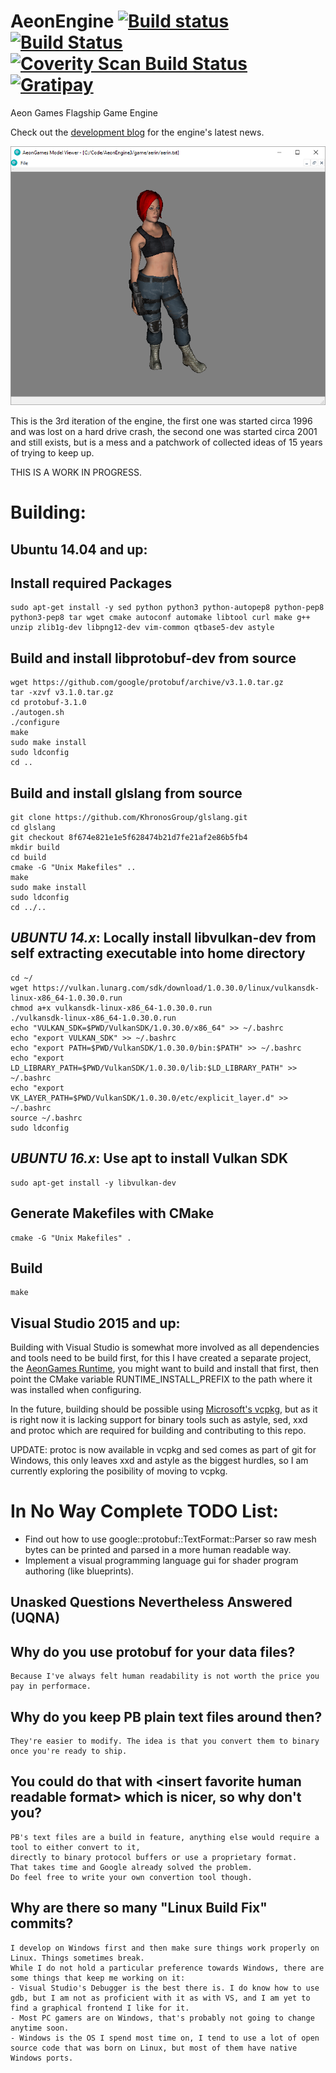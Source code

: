 # AeonEngine [![Build status](https://ci.appveyor.com/api/projects/status/github/AeonGames/AeonEngine?branch=master&svg=true)](https://ci.appveyor.com/project/Kwizatz/AeonEngine/branch/master) [![Build Status](https://travis-ci.org/AeonGames/AeonEngine.svg?branch=master)](https://travis-ci.org/AeonGames/AeonEngine) [![Coverity Scan Build Status](https://scan.coverity.com/projects/10765/badge.svg)](https://scan.coverity.com/projects/aeongames-aeonengine) [![Gratipay](http://img.shields.io/gratipay/user/AeonGames.svg)](https://gratipay.com/AeonEngine)
Aeon Games Flagship Game Engine

Check out the [development blog](http://www.aeongames.com/AeonEngine/) for the engine's latest news.

![Aerin just chilling](https://raw.githubusercontent.com/AeonGames/AeonEngine/master/docs/static/screenshots/aerin_idle.png)

This is the 3rd iteration of the engine, the first one was started circa 1996 and was lost on a hard drive crash, the second one was started circa 2001 and still exists, but is a mess and a patchwork of collected ideas of 15 years of trying to keep up.

THIS IS A WORK IN PROGRESS.

Building:
=========
Ubuntu 14.04 and up:
--------------------

## Install required Packages
    sudo apt-get install -y sed python python3 python-autopep8 python-pep8 python3-pep8 tar wget cmake autoconf automake libtool curl make g++ unzip zlib1g-dev libpng12-dev vim-common qtbase5-dev astyle
    
## Build and install libprotobuf-dev from source
    wget https://github.com/google/protobuf/archive/v3.1.0.tar.gz
    tar -xzvf v3.1.0.tar.gz
    cd protobuf-3.1.0
    ./autogen.sh
    ./configure
    make
    sudo make install
    sudo ldconfig
    cd ..

## Build and install glslang from source
    git clone https://github.com/KhronosGroup/glslang.git
    cd glslang
    git checkout 8f674e821e1e5f628474b21d7fe21af2e86b5fb4
    mkdir build
    cd build
    cmake -G "Unix Makefiles" ..
    make
    sudo make install
    sudo ldconfig
    cd ../..
    
## *UBUNTU 14.x*: Locally install libvulkan-dev from self extracting executable into home directory
    cd ~/
    wget https://vulkan.lunarg.com/sdk/download/1.0.30.0/linux/vulkansdk-linux-x86_64-1.0.30.0.run
    chmod a+x vulkansdk-linux-x86_64-1.0.30.0.run
    ./vulkansdk-linux-x86_64-1.0.30.0.run
    echo "VULKAN_SDK=$PWD/VulkanSDK/1.0.30.0/x86_64" >> ~/.bashrc
    echo "export VULKAN_SDK" >> ~/.bashrc
    echo "export PATH=$PWD/VulkanSDK/1.0.30.0/bin:$PATH" >> ~/.bashrc   
    echo "export LD_LIBRARY_PATH=$PWD/VulkanSDK/1.0.30.0/lib:$LD_LIBRARY_PATH" >> ~/.bashrc
    echo "export VK_LAYER_PATH=$PWD/VulkanSDK/1.0.30.0/etc/explicit_layer.d" >> ~/.bashrc
    source ~/.bashrc
    sudo ldconfig
    
## *UBUNTU 16.x*: Use apt to install Vulkan SDK
    sudo apt-get install -y libvulkan-dev

## Generate Makefiles with CMake
    cmake -G "Unix Makefiles" .

## Build
    make

Visual Studio 2015 and up:
-------------------

Building with Visual Studio is somewhat more involved as all dependencies and tools need to be build first, for this I have created a separate project, the [AeonGames Runtime](https://github.com/AeonGames/runtime), you might want to build and install that first, then point the CMake variable RUNTIME_INSTALL_PREFIX to the path where it was installed when configuring.

In the future, building should be possible using [Microsoft's vcpkg](https://github.com/Microsoft/vcpkg), but as it is right now it is lacking support for binary tools such as astyle, sed, xxd and protoc which are required for building and contributing to this repo.

UPDATE: protoc is now available in vcpkg and sed comes as part of git for Windows, this only leaves xxd and astyle as the biggest hurdles, so I am currently exploring the posibility of moving to vcpkg.

In No Way Complete TODO List:
=============================

* Find out how to use google::protobuf::TextFormat::Parser so raw mesh bytes can be printed and parsed in a more human readable way.
* Implement a visual programming language gui for shader program authoring (like blueprints).

Unasked Questions Nevertheless Answered (UQNA)
----------------------------------------------

## Why do you use protobuf for your data files?
	Because I've always felt human readability is not worth the price you pay in performace.
## Why do you keep PB plain text files around then?
	They're easier to modify. The idea is that you convert them to binary once you're ready to ship.
## You could do that with &lt;insert favorite human readable format&gt; which is nicer, so why don't you?
	PB's text files are a build in feature, anything else would require a tool to either convert to it,
    directly to binary protocol buffers or use a proprietary format.
    That takes time and Google already solved the problem.
    Do feel free to write your own convertion tool though.
## Why are there so many "Linux Build Fix" commits?
	I develop on Windows first and then make sure things work properly on Linux. Things sometimes break.
    While I do not hold a particular preference towards Windows, there are some things that keep me working on it:
    - Visual Studio's Debugger is the best there is. I do know how to use gdb, but I am not as proficient with it as with VS, and I am yet to find a graphical frontend I like for it.
    - Most PC gamers are on Windows, that's probably not going to change anytime soon.
    - Windows is the OS I spend most time on, I tend to use a lot of open source code that was born on Linux, but most of them have native Windows ports.

